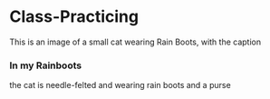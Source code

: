 # Class-Practicing
This is an image of a small cat wearing Rain Boots, with the caption
### In my Rainboots
the cat is needle-felted and wearing rain boots and a purse
